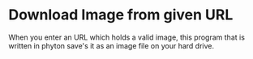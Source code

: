 # Download Image from given URL

When you enter an URL which holds a valid image, this program that is written in phyton save's it as an image file on your hard drive.
